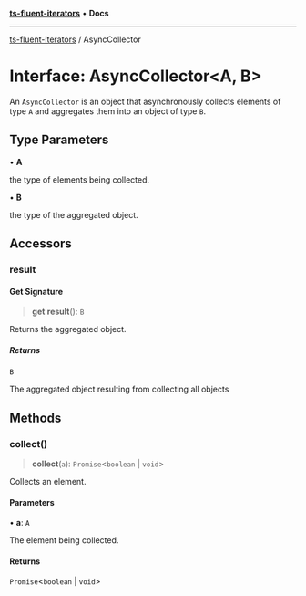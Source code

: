 [**ts-fluent-iterators**](../README.md) • **Docs**

---

[ts-fluent-iterators](../README.md) / AsyncCollector

# Interface: AsyncCollector\<A, B\>

An `AsyncCollector` is an object that asynchronously collects elements of type `A` and aggregates them into an object of type `B`.

## Type Parameters

• **A**

the type of elements being collected.

• **B**

the type of the aggregated object.

## Accessors

### result

#### Get Signature

> **get** **result**(): `B`

Returns the aggregated object.

##### Returns

`B`

The aggregated object resulting from collecting all objects

## Methods

### collect()

> **collect**(`a`): `Promise`\<`boolean` \| `void`\>

Collects an element.

#### Parameters

• **a**: `A`

The element being collected.

#### Returns

`Promise`\<`boolean` \| `void`\>
